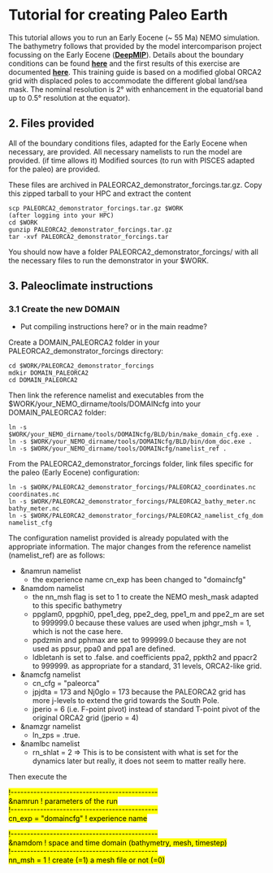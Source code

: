 # Tutorial for creating Paleo Earth

This tutorial allows you to run an Early Eocene (~ 55 Ma) NEMO simulation.
The bathymetry follows that provided by the model intercomparison project focussing on the Early Eocene ([**DeepMIP**](https://www.deepmip.org/deepmip-eocene/)). Details about the boundary conditions can be found [**here**](https://gmd.copernicus.org/articles/10/889/2017/) and the first results of this exercise are documented [**here**](https://cp.copernicus.org/articles/17/203/2021/cp-17-203-2021.html).
This training guide is based on a modified global ORCA2 grid with displaced poles to accommodate the different global land/sea mask. The nominal resolution is 2° with enhancement in the equatorial band up to 0.5° resolution at the equator).


## 2. Files provided

All of the boundary conditions files, adapted for the Early Eocene when necessary, are provided.
All necessary namelists to run the model are provided.
(if time allows it) Modified sources (to run with PISCES adapted for the paleo) are provided.

These files are archived in PALEORCA2_demonstrator_forcings.tar.gz.
Copy this zipped tarball to your HPC and extract the content

```
scp PALEORCA2_demonstrator_forcings.tar.gz $WORK
(after logging into your HPC)
cd $WORK
gunzip PALEORCA2_demonstrator_forcings.tar.gz
tar -xvf PALEORCA2_demonstrator_forcings.tar
```

You should now have a folder PALEORCA2_demonstrator_forcings/ with all the necessary files to run the demonstrator in your $WORK.


## 3. Paleoclimate instructions

### 3.1 Create the new DOMAIN

- Put compiling instructions here? or in the main readme?

Create a DOMAIN_PALEORCA2 folder in your PALEORCA2_demonstrator_forcings directory:
```
cd $WORK/PALEORCA2_demonstrator_forcings
mdkir DOMAIN_PALEORCA2
cd DOMAIN_PALEORCA2
```

Then link the reference namelist and executables from the $WORK/your_NEMO_dirname/tools/DOMAINcfg into your DOMAIN_PALEORCA2 folder:
```
ln -s $WORK/your_NEMO_dirname/tools/DOMAINcfg/BLD/bin/make_domain_cfg.exe .
ln -s $WORK/your_NEMO_dirname/tools/DOMAINcfg/BLD/bin/dom_doc.exe .
ln -s $WORK/your_NEMO_dirname/tools/DOMAINcfg/namelist_ref . 
```

From the PALEORCA2_demonstrator_forcings folder, link files specific for the paleo (Early Eocene) configuration:
```
ln -s $WORK/PALEORCA2_demonstrator_forcings/PALEORCA2_coordinates.nc coordinates.nc
ln -s $WORK/PALEORCA2_demonstrator_forcings/PALEORCA2_bathy_meter.nc bathy_meter.nc
ln -s $WORK/PALEORCA2_demonstrator_forcings/PALEORCA2_namelist_cfg_dom namelist_cfg
```

The configuration namelist provided is already populated with the appropriate information.
The major changes from the reference namelist (namelist_ref) are as follows:
- &namrun namelist
  - the experience name cn_exp has been changed to "domaincfg"
- &namdom namelist
  - the nn_msh flag is set to 1 to create the NEMO mesh_mask adapted to this specific bathymetry
  - ppglam0, ppgphi0, ppe1_deg, ppe2_deg, ppe1_m and ppe2_m are set to 999999.0 because these values are used when jphgr_msh = 1, which is not the case here.
  - ppdzmin and pphmax are set to 999999.0 because they are not used as ppsur, ppa0 and ppa1 are defined.
  - ldbletanh is set to .false. and coefficients ppa2, ppkth2 and ppacr2 to 999999. as appropriate for a standard, 31 levels, ORCA2-like grid.
- &namcfg namelist
  - cn_cfg = "paleorca"
  - jpjdta = 173 and Nj0glo = 173 because the PALEORCA2 grid has more j-levels to extend the grid towards the South Pole.
  - jperio = 6 (i.e. F-point pivot) instead of standard T-point pivot of the original ORCA2 grid (jperio = 4)
- &namzgr namelist
  - ln_zps = .true.
- &namlbc namelist
  - rn_shlat = 2 => This is to be consistent with what is set for the dynamics later but really, it does not seem to matter really here.
 
Then execute the 


<mark/>!---------------------------------------------  <mark/>  
<mark/>&namrun        !   parameters of the run  <mark/>  
<mark/>!---------------------------------------------  <mark/>  
<mark/>cn_exp      =  "domaincfg"  !  experience name  <mark/>  

<mark/>!---------------------------------------------  <mark/>  
<mark/>&namdom        !   space and time domain (bathymetry, mesh, timestep) <mark/>  
<mark/>!---------------------------------------------  <mark/>  
<mark/>nn_msh      =    1      !  create (=1) a mesh file or not (=0) <mark/>  

